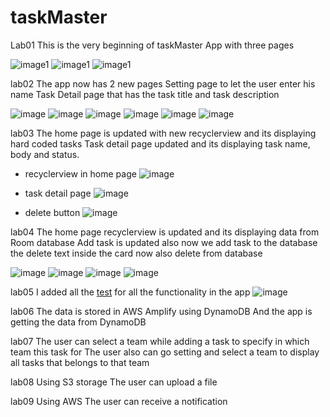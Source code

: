 # taskMaster

Lab01
This is the very beginning of taskMaster App with three pages
   
![image1](/screenshots/myTasksPage01.png)
![image1](/screenshots/allTasksPage03.png)
![image1](/screenshots/addTaskPage02.png)



lab02
The app now has 2 new pages
Setting page to let the user enter his name
Task Detail page that has the task title and task description

![image](/screenshots/MainActivityWithNewRequirementLab02.png)
![image](/screenshots/TaskTitlePageFromButton1.png)
![image](/screenshots/TaskTitlePageFromButton2.png)
![image](/screenshots/TaskTitlePageFromButton3.png)
![image](/screenshots/SettingPage.png)
![image](/screenshots/TestSettingPage.png)

lab03
The home page is updated with new recyclerview and its displaying hard coded tasks
Task detail page updated and its displaying task name, body and status.

* recyclerview in home page
![image](/screenshots/recycleview/recycleview_homepage.png)

* task detail page
![image](/screenshots/recycleview/taskDetailFromRecycleView.png)

* delete button
![image](/screenshots/recycleview/deleteFromRecycleView.png)

lab04 
The home page recyclerview is updated and its displaying data from Room database
Add task is updated also now we add task to the database 
the delete text inside the card now also delete from database

![image](/screenshots/Room/roomHomePage.png)
![image](/screenshots/Room/roomAddTask.png)
![image](/screenshots/Room/roomHomePageAfterAddingTask.png)
![image](/screenshots/Room/roomTaskDetails.png)

lab05
I added all the [test](./app/src/androidTest/java/com/example/taskmasterapp/taskMasterTest.java) for all the functionality in the app
![image](./screenshots/taskmasterTestsPassed.png)

lab06
The data is stored in AWS Amplify using DynamoDB 
And the app is getting the data from DynamoDB


lab07
The user can select a team while adding a task to specify in which team this task for
The user also can go setting and select a team to display all tasks that belongs to that team


lab08
Using S3 storage The user can upload a file

lab09
Using AWS The user can receive a notification   



